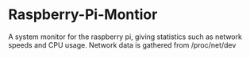 # Raspberry-Pi-Montior
A system monitor for the raspberry pi, giving statistics such as network speeds and CPU usage. Network data is gathered from /proc/net/dev
